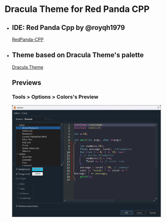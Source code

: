 # Dracula Theme for Red Panda CPP
- ## IDE: Red Panda Cpp by @royqh1979
    [RedPanda-CPP](https://github.com/royqh1979/RedPanda-CPP)
- ## Theme based on Dracula Theme's palette
    [Dracula Theme](https://github.com/dracula/dracula-theme)

    ## Previews

    ### Tools > Options > Colors's Preview
    ![](assets\review-in-settings.png)